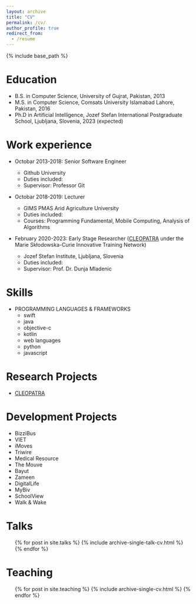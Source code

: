 ```yaml
---
layout: archive
title: "CV"
permalink: /cv/
author_profile: true
redirect_from:
  - /resume
---
```


{% include base_path %}

Education
======
* B.S. in Computer Science, University of Gujrat, Pakistan, 2013
* M.S. in Computer Science, Comsats University Islamabad Lahore, Pakistan, 2016
* Ph.D in Artificial Intelligence, Jozef Stefan International Postgraduate School, Ljubljana, Slovenia, 2023 (expected)

Work experience
======
* Octobar 2013-2018: Senior Software Engineer
  * Github University
  * Duties included: 
  * Supervisor: Professor Git

* Octobar 2018-2019: Lecturer
  * GIMS PMAS Arid Agriculture University
  * Duties included: 
  * Courses: Programming Fundamental, Mobile Computing, Analysis of Algorithms
  
* February 2020-2023: Early Stage Researcher ([CLEOPATRA](https://cleopatra-project.eu/) under the Marie Skłodowska-Curie Innovative Training Network)
  * Jozef Stefan Institute, Ljubljana, Slovenia
  * Duties included: 
  * Supervisor: Prof. Dr. Dunja Mladenic
  
Skills
======
* PROGRAMMING LANGUAGES & FRAMEWORKS
  * swift
  * java
  * objective-c
  * kotlin
  * web languages
  * python
  * javascript
  
Research Projects
======
* [CLEOPATRA](https://cleopatra-project.eu/)


Development Projects
======
* BizziBus
* VIET 
* iMoves
* Triwire 
* Medical Resource 
* The Mouve 
* Bayut 
* Zameen 
* DigitalLife
* MyBiv 
* SchoolView 
* Walk & Wake 


Talks
======
  <ul>{% for post in site.talks %}
    {% include archive-single-talk-cv.html %}
  {% endfor %}</ul>
  
Teaching
======
  <ul>{% for post in site.teaching %}
    {% include archive-single-cv.html %}
  {% endfor %}</ul>
  

